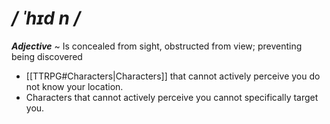 # */ ˈhɪd n /*
***Adjective*** ~ Is concealed from sight, obstructed from view; preventing being discovered

- [[TTRPG#Characters|Characters]] that cannot actively perceive you do not know your location.
- Characters that cannot actively perceive you cannot specifically target you.